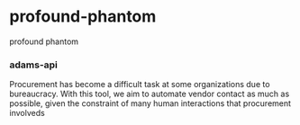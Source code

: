 # profound-phantom
profound phantom

### adams-api
Procurement has become a difficult task at some organizations due to bureaucracy. With this tool, we aim to automate vendor contact as much as possible, given the constraint of many human interactions that procurement involveds